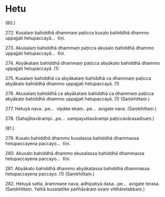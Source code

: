 # Hetu

(80.)

272\. Kusalaṃ bahiddhā dhammaṃ paṭicca kusalo bahiddhā dhammo uppajjati hetupaccayā…  tīṇi.

273\. Akusalaṃ bahiddhā dhammaṃ paṭicca akusalo bahiddhā dhammo uppajjati hetupaccayā…  tīṇi.

274\. Abyākataṃ bahiddhā dhammaṃ paṭicca abyākato bahiddhā dhammo uppajjati hetupaccayā. (1)

275\. Kusalaṃ bahiddhā ca abyākataṃ bahiddhā ca dhammaṃ paṭicca abyākato bahiddhā dhammo uppajjati hetupaccayā. (1)

276\. Akusalaṃ bahiddhā ca abyākataṃ bahiddhā ca dhammaṃ paṭicca abyākato bahiddhā dhammo uppajjati hetupaccayā. (1) (Saṃkhittaṃ.)

277\. Hetuyā nava…pe…  vipāke ekaṃ…pe…  avigate nava. (Saṃkhittaṃ.)

278\. (Sahajātavārampi…pe…  sampayuttavārampi paṭiccavārasadisaṃ.)

(81.)

279\. Kusalo bahiddhā dhammo kusalassa bahiddhā dhammassa hetupaccayena paccayo…  tīṇi.

280\. Akusalo bahiddhā dhammo akusalassa bahiddhā dhammassa hetupaccayena paccayo…  tīṇi.

281\. Abyākato bahiddhā dhammo abyākatassa bahiddhā dhammassa hetupaccayena paccayo. (1) (Saṃkhittaṃ.)

282\. Hetuyā satta, ārammaṇe nava, adhipatiyā dasa…pe…  avigate terasa. (Saṃkhittaṃ. Yathā kusalattike pañhāvāraṃ evaṃ vitthāretabbaṃ.)
